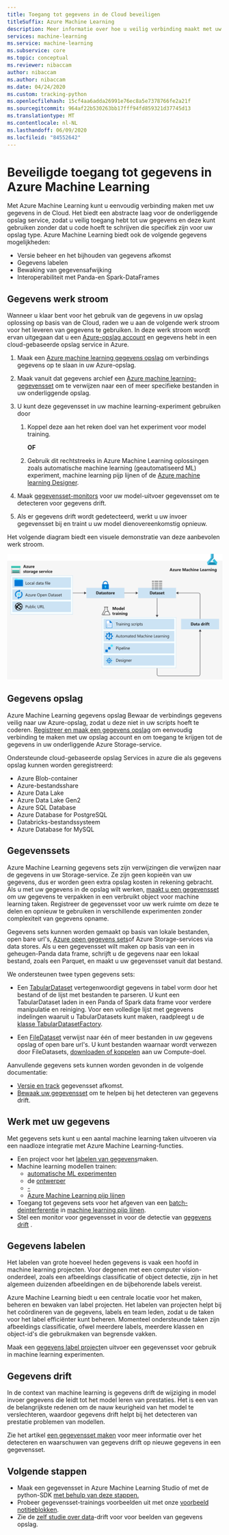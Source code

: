 ```yaml
---
title: Toegang tot gegevens in de Cloud beveiligen
titleSuffix: Azure Machine Learning
description: Meer informatie over hoe u veilig verbinding maakt met uw gegevens vanaf Azure Machine Learning en hoe u gegevens sets en data stores gebruikt voor ML-taken. Data stores kunnen gegevens van een Azure-Blob opslaan, Azure Data Lake gen 1 & 2, SQL DB, Databricks,...
services: machine-learning
ms.service: machine-learning
ms.subservice: core
ms.topic: conceptual
ms.reviewer: nibaccam
author: nibaccam
ms.author: nibaccam
ms.date: 04/24/2020
ms.custom: tracking-python
ms.openlocfilehash: 15cf4aa6adda26991e76ec8a5e7378766fe2a21f
ms.sourcegitcommit: 964af22b530263bb17fff94fd859321d37745d13
ms.translationtype: MT
ms.contentlocale: nl-NL
ms.lasthandoff: 06/09/2020
ms.locfileid: "84552642"
---
```

# <a name="secure-data-access-in-azure-machine-learning"></a>Beveiligde toegang tot gegevens in Azure Machine Learning

Met Azure Machine Learning kunt u eenvoudig verbinding maken met uw gegevens in de Cloud.  Het biedt een abstracte laag voor de onderliggende opslag service, zodat u veilig toegang hebt tot uw gegevens en deze kunt gebruiken zonder dat u code hoeft te schrijven die specifiek zijn voor uw opslag type. Azure Machine Learning biedt ook de volgende gegevens mogelijkheden:

*    Versie beheer en het bijhouden van gegevens afkomst
*    Gegevens labelen 
*    Bewaking van gegevensafwijking
*    Interoperabiliteit met Panda-en Spark-DataFrames

## <a name="data-workflow"></a>Gegevens werk stroom

Wanneer u klaar bent voor het gebruik van de gegevens in uw opslag oplossing op basis van de Cloud, raden we u aan de volgende werk stroom voor het leveren van gegevens te gebruiken. In deze werk stroom wordt ervan uitgegaan dat u een [Azure-opslag account](https://docs.microsoft.com/azure/storage/common/storage-quickstart-create-account?tabs=azure-portal) en gegevens hebt in een cloud-gebaseerde opslag service in Azure. 

1. Maak een [Azure machine learning gegevens opslag](#datastores) om verbindings gegevens op te slaan in uw Azure-opslag.

2. Maak vanuit dat gegevens archief een [Azure machine learning-gegevensset](#datasets) om te verwijzen naar een of meer specifieke bestanden in uw onderliggende opslag. 

3. U kunt deze gegevensset in uw machine learning-experiment gebruiken door
    1. Koppel deze aan het reken doel van het experiment voor model training.

        **OF** 

    1. Gebruik dit rechtstreeks in Azure Machine Learning oplossingen zoals automatische machine learning (geautomatiseerd ML) experiment, machine learning pijp lijnen of de [Azure machine learning Designer](concept-designer.md).

4. Maak [gegevensset-monitors](#data-drift) voor uw model-uitvoer gegevensset om te detecteren voor gegevens drift. 

5. Als er gegevens drift wordt gedetecteerd, werkt u uw invoer gegevensset bij en traint u uw model dienovereenkomstig opnieuw.

Het volgende diagram biedt een visuele demonstratie van deze aanbevolen werk stroom.

![Gegevens-concept diagram](./media/concept-data/data-concept-diagram.svg)

## <a name="datastores"></a>Gegevens opslag

Azure Machine Learning gegevens opslag Bewaar de verbindings gegevens veilig naar uw Azure-opslag, zodat u deze niet in uw scripts hoeft te coderen. [Registreer en maak een gegevens opslag](how-to-access-data.md) om eenvoudig verbinding te maken met uw opslag account en om toegang te krijgen tot de gegevens in uw onderliggende Azure Storage-service. 

Ondersteunde cloud-gebaseerde opslag Services in azure die als gegevens opslag kunnen worden geregistreerd:

+ Azure Blob-container
+ Azure-bestandsshare
+ Azure Data Lake
+ Azure Data Lake Gen2
+ Azure SQL Database
+ Azure Database for PostgreSQL
+ Databricks-bestandssysteem
+ Azure Database for MySQL

## <a name="datasets"></a>Gegevenssets

Azure Machine Learning gegevens sets zijn verwijzingen die verwijzen naar de gegevens in uw Storage-service. Ze zijn geen kopieën van uw gegevens, dus er worden geen extra opslag kosten in rekening gebracht. Als u met uw gegevens in de opslag wilt werken, [maakt u een gegevensset](how-to-create-register-datasets.md) om uw gegevens te verpakken in een verbruikt object voor machine learning taken. Registreer de gegevensset voor uw werk ruimte om deze te delen en opnieuw te gebruiken in verschillende experimenten zonder complexiteit van gegevens opname.

Gegevens sets kunnen worden gemaakt op basis van lokale bestanden, open bare url's, [Azure open gegevens sets](https://azure.microsoft.com/services/open-datasets/)of Azure Storage-services via data stores. Als u een gegevensset wilt maken op basis van een in geheugen-Panda data frame, schrijft u de gegevens naar een lokaal bestand, zoals een Parquet, en maakt u uw gegevensset vanuit dat bestand.  

We ondersteunen twee typen gegevens sets: 
+ Een [TabularDataset](https://docs.microsoft.com/python/api/azureml-core/azureml.data.tabulardataset?view=azure-ml-py) vertegenwoordigt gegevens in tabel vorm door het bestand of de lijst met bestanden te parseren. U kunt een TabularDataset laden in een Panda of Spark data frame voor verdere manipulatie en reiniging. Voor een volledige lijst met gegevens indelingen waaruit u TabularDatasets kunt maken, raadpleegt u de [klasse TabularDatasetFactory](https://aka.ms/tabulardataset-api-reference).

+ Een [FileDataset](https://docs.microsoft.com/python/api/azureml-core/azureml.data.file_dataset.filedataset?view=azure-ml-py) verwijst naar één of meer bestanden in uw gegevens opslag of open bare url's. U kunt bestanden waarnaar wordt verwezen door FileDatasets, [downloaden of koppelen](how-to-train-with-datasets.md#mount-files-to-remote-compute-targets) aan uw Compute-doel.

Aanvullende gegevens sets kunnen worden gevonden in de volgende documentatie:

+ [Versie en track](how-to-version-track-datasets.md) gegevensset afkomst.
+ [Bewaak uw gegevensset](how-to-monitor-datasets.md) om te helpen bij het detecteren van gegevens drift.    

## <a name="work-with-your-data"></a>Werk met uw gegevens

Met gegevens sets kunt u een aantal machine learning taken uitvoeren via een naadloze integratie met Azure Machine Learning-functies. 

+ Een project voor het [labelen van gegevens](#label)maken.
+ Machine learning modellen trainen:
     + [automatische ML experimenten](how-to-use-automated-ml-for-ml-models.md)
     + de [ontwerper](tutorial-designer-automobile-price-train-score.md#import-data)
     + [-](how-to-train-with-datasets.md)
     + [Azure Machine Learning pijp lijnen](how-to-create-your-first-pipeline.md)
+ Toegang tot gegevens sets voor het afgeven van een [batch-deinterferentie](how-to-use-parallel-run-step.md) in [machine learning pijp lijnen](how-to-create-your-first-pipeline.md).
+ Stel een monitor voor gegevensset in voor de detectie van [gegevens drift](#drift) .

<a name="label"></a>

## <a name="data-labeling"></a>Gegevens labelen

Het labelen van grote hoeveel heden gegevens is vaak een hoofd in machine learning projecten. Voor degenen met een computer vision-onderdeel, zoals een afbeeldings classificatie of object detectie, zijn in het algemeen duizenden afbeeldingen en de bijbehorende labels vereist.

Azure Machine Learning biedt u een centrale locatie voor het maken, beheren en bewaken van label projecten. Het labelen van projecten helpt bij het coördineren van de gegevens, labels en team leden, zodat u de taken voor het label efficiënter kunt beheren. Momenteel ondersteunde taken zijn afbeeldings classificatie, ofwel meerdere labels, meerdere klassen en object-id's die gebruikmaken van begrensde vakken.

Maak een [gegevens label project](how-to-create-labeling-projects.md)en uitvoer een gegevensset voor gebruik in machine learning experimenten.

<a name="drift"></a>

## <a name="data-drift"></a>Gegevens drift

In de context van machine learning is gegevens drift de wijziging in model invoer gegevens die leidt tot het model leren van prestaties. Het is een van de belangrijkste redenen om de nauw keurigheid van het model te verslechteren, waardoor gegevens drift helpt bij het detecteren van prestatie problemen van modellen.

Zie het artikel [een gegevensset maken](how-to-monitor-datasets.md) voor meer informatie over het detecteren en waarschuwen van gegevens drift op nieuwe gegevens in een gegevensset.

## <a name="next-steps"></a>Volgende stappen 

+ Maak een gegevensset in Azure Machine Learning Studio of met de python-SDK [met behulp van deze stappen.](how-to-create-register-datasets.md)
+ Probeer gegevensset-trainings voorbeelden uit met onze [voorbeeld notitieblokken](https://aka.ms/dataset-tutorial).
+ Zie de [zelf studie over data](https://aka.ms/datadrift-notebook)-drift voor voor beelden van gegevens opslag.
